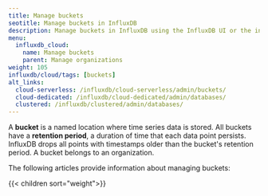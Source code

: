 ```yaml
---
title: Manage buckets
seotitle: Manage buckets in InfluxDB
description: Manage buckets in InfluxDB using the InfluxDB UI or the influx CLI.
menu:
  influxdb_cloud:
    name: Manage buckets
    parent: Manage organizations
weight: 105
influxdb/cloud/tags: [buckets]
alt_links:
  cloud-serverless: /influxdb/cloud-serverless/admin/buckets/
  cloud-dedicated: /influxdb/cloud-dedicated/admin/databases/
  clustered: /influxdb/clustered/admin/databases/
---
```


A **bucket** is a named location where time series data is stored.
All buckets have a **retention period**, a duration of time that each data point persists.
InfluxDB drops all points with timestamps older than the bucket's retention period.
A bucket belongs to an organization.

The following articles provide information about managing buckets:

{{< children sort="weight">}}
